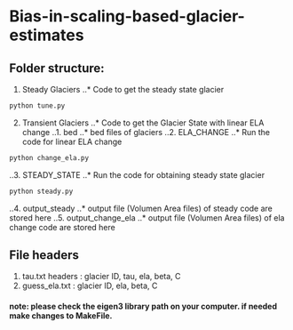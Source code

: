 # Bias-in-scaling-based-glacier-estimates

## Folder structure:
1. Steady Glaciers
..* Code to get the steady state glacier
```python
python tune.py
```
2. Transient Glaciers
..* Code to get the Glacier State with linear ELA change
..1. bed
..* bed files of glaciers
..2. ELA_CHANGE
..* Run the code for linear ELA change
```python
python change_ela.py
```
..3. STEADY_STATE
..* Run the code for obtaining steady state glacier
```python
python steady.py
```
..4. output_steady
..* output file (Volumen Area files) of steady code are stored here
..5. output_change_ela
..* output file (Volumen Area files) of ela change code are stored here

## File headers
1. tau.txt headers : glacier ID, tau, ela, beta, C
2. guess_ela.txt : glacier ID, ela, beta, C

#### note: please check the eigen3 library path on your computer. if needed make changes to MakeFile.


